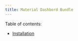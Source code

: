 ```yaml
---
title: Material Dashbord Bundle
---
```


Table of contents:
* [Installation](/material-dashboard-symfony/Installation.html)